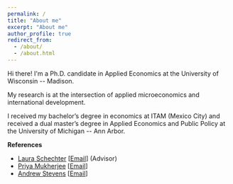 ```yaml
---
permalink: /
title: "About me"
excerpt: "About me"
author_profile: true
redirect_from: 
  - /about/
  - /about.html
---
```




Hi there! I'm a Ph.D. candidate in Applied Economics at the University of Wisconsin -- Madison. 

My research is at the intersection of applied microeconomics and international development.

I received my bachelor’s degree in economics at ITAM (Mexico City) and received a dual master’s degree in Applied Economics and Public Policy at the University of Michigan -- Ann Arbor.



**References**
  - [Laura Schechter](https://econ.wisc.edu/staff/schechter-laura/) [[Email](mailto:lschechter@wisc.edu)] (Advisor)
  - [Priya Mukherjee](https://aae.wisc.edu/faculty/pmukherjee7/) [[Email](mailto:priya.mukherjee@wisc.edu)]
  - [Andrew Stevens](https://aae.wisc.edu/faculty/awstevens/) [[Email](mailto:awstevens@wisc.edu)]